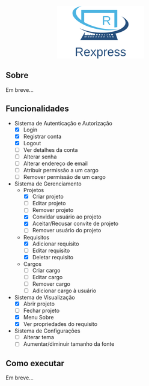 <p align="center">
<img src="src/app/images/logo.png">
</p>

## Sobre

Em breve...

## Funcionalidades
- Sistema de Autenticação e Autorização
  - [x] Login
  - [x] Registrar conta
  - [x] Logout
  - [ ] Ver detalhes da conta
  - [ ] Alterar senha
  - [ ] Alterar endereço de email
  - [ ] Atribuir permissão a um cargo
  - [ ] Remover permissão de um cargo

- Sistema de Gerenciamento
  - Projetos
    - [x] Criar projeto
    - [ ] Editar projeto
    - [ ] Remover projeto
    - [x] Convidar usuário ao projeto
    - [x] Aceitar/Recusar convite de projeto
    - [ ] Remover usuário do projeto
  - Requisitos
    - [x] Adicionar requisito
    - [ ] Editar requisito
    - [x] Deletar requisito
  - Cargos
    - [ ] Criar cargo
    - [ ] Editar cargo
    - [ ] Remover cargo
    - [ ] Adicionar cargo à usuário

- Sistema de Visualização
  - [x] Abrir projeto
  - [ ] Fechar projeto
  - [x] Menu Sobre
  - [x] Ver propriedades do requisito

- Sistema de Configurações
  - [ ] Alterar tema
  - [ ] Aumentar/diminuir tamanho da fonte

## Como executar

Em breve...